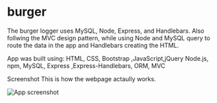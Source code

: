 # burger
The burger logger uses MySQL, Node, Express, and Handlebars. Also follwing the MVC design pattern, while using Node and MySQL query to route the data in the app and Handlebars creating the HTML.

App was built using:
HTML, CSS, Bootstrap ,JavaScript,jQuery
Node.js, npm, MySQL, Express ,Express-Handlebars, ORM, MVC

Screenshot
This is how the webpage actaully works.


![App screenshot](https://media.giphy.com/media/RiPz9YNvcBQGqtTQqT/giphy.gif)
